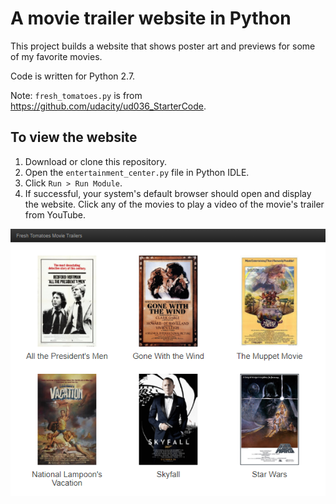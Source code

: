 # A movie trailer website in Python

This project builds a website that shows poster art and previews for some of my favorite movies.

Code is written for Python 2.7. 

Note: `fresh_tomatoes.py` is from https://github.com/udacity/ud036_StarterCode.

## To view the website

1. Download or clone this repository.
2. Open the `entertainment_center.py` file in Python IDLE.
3. Click `Run > Run Module`. 
4. If successful, your system's default browser should open and display the website. Click any of the movies to play a video of the movie's trailer from YouTube.

![Screenshot of the website](website_screenshot.PNG)
